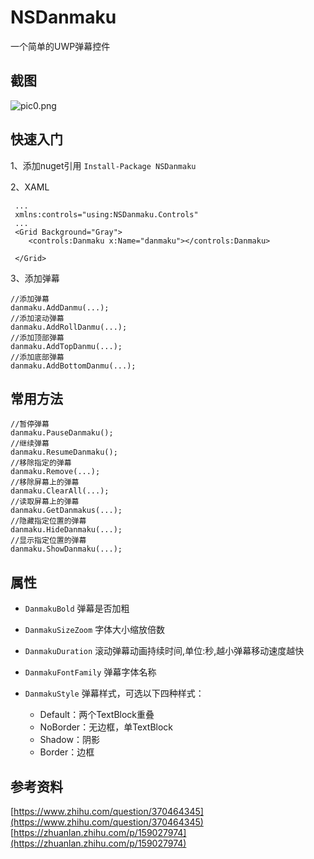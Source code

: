 # NSDanmaku
一个简单的UWP弹幕控件

## 截图
![pic0.png](https://i.loli.net/2021/02/22/taBKgwvI3RymJ8V.png)

## 快速入门

1、添加nuget引用
`Install-Package NSDanmaku`

2、XAML
```
 ...
 xmlns:controls="using:NSDanmaku.Controls"
 ...
 <Grid Background="Gray">
    <controls:Danmaku x:Name="danmaku"></controls:Danmaku>

 </Grid>
```

3、添加弹幕
```
//添加弹幕
danmaku.AddDanmu(...);
//添加滚动弹幕
danmaku.AddRollDanmu(...);
//添加顶部弹幕
danmaku.AddTopDanmu(...);
//添加底部弹幕
danmaku.AddBottomDanmu(...);
```
## 常用方法

```
//暂停弹幕
danmaku.PauseDanmaku();
//继续弹幕
danmaku.ResumeDanmaku();
//移除指定的弹幕
danmaku.Remove(...);
//移除屏幕上的弹幕
danmaku.ClearAll(...);
//读取屏幕上的弹幕
danmaku.GetDanmakus(...);
//隐藏指定位置的弹幕
danmaku.HideDanmaku(...);
//显示指定位置的弹幕
danmaku.ShowDanmaku(...);
```


## 属性
- `DanmakuBold` 弹幕是否加粗

- `DanmakuSizeZoom` 字体大小缩放倍数

- `DanmakuDuration` 滚动弹幕动画持续时间,单位:秒,越小弹幕移动速度越快

- `DanmakuFontFamily` 弹幕字体名称

- `DanmakuStyle` 弹幕样式，可选以下四种样式：
	- Default：两个TextBlock重叠
	- NoBorder：无边框，单TextBlock
	- Shadow：阴影
	- Border：边框

## 参考资料
[https://www.zhihu.com/question/370464345](https://www.zhihu.com/question/370464345)
[https://zhuanlan.zhihu.com/p/159027974](https://zhuanlan.zhihu.com/p/159027974)
